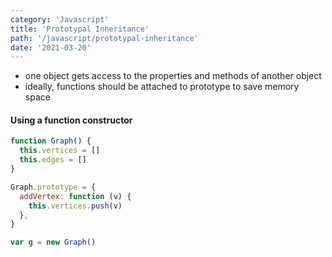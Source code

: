 ```yaml
---
category: 'Javascript'
title: 'Prototypal Inheritance'
path: '/javascript/prototypal-inheritance'
date: '2021-03-20'
---
```


- one object gets access to the properties and methods of another object
- ideally, functions should be attached to prototype to save memory space

#### Using a function constructor

```javascript
function Graph() {
  this.vertices = []
  this.edges = []
}

Graph.prototype = {
  addVertex: function (v) {
    this.vertices.push(v)
  },
}

var g = new Graph()
```
